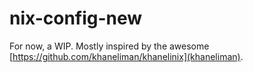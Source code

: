 # nix-config-new

For now, a WIP. Mostly inspired by the awesome [https://github.com/khaneliman/khanelinix](khaneliman).
